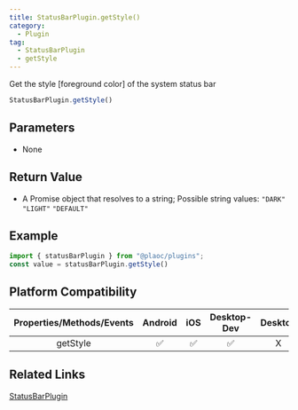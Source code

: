 ```yaml
---
title: StatusBarPlugin.getStyle()  
category:
  - Plugin
tag:
  - StatusBarPlugin
  - getStyle
---
```


Get the style [foreground color] of the system status bar

```js
StatusBarPlugin.getStyle()
```

## Parameters

  - None

## Return Value

  - A Promise object that resolves to a string; 
  Possible string values:
  `"DARK"` `"LIGHT"` `"DEFAULT"`

## Example
```js
import { statusBarPlugin } from "@plaoc/plugins";
const value = statusBarPlugin.getStyle()
```


## Platform Compatibility

| Properties/Methods/Events | Android | iOS | Desktop-Dev | Desktop |
|:------------:|:-------:|:---:|:-----------:|:-------:|
| getStyle     | ✅      | ✅  | ✅          | X       |

## Related Links

[StatusBarPlugin](./index.md)